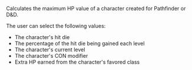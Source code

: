 Calculates the maximum HP value of a character created for Pathfinder or D&D.

The user can select the following values:
* The character's hit die
* The percentage of the hit die being gained each level
* The character's current level
* The character's CON modifier
* Extra HP earned from the character's favored class
